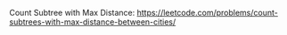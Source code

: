 Count Subtree with Max Distance: https://leetcode.com/problems/count-subtrees-with-max-distance-between-cities/
